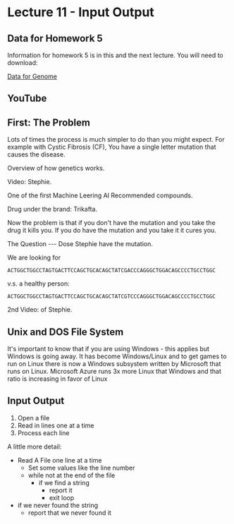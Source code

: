 # Lecture 11 - Input Output


## Data for Homework 5

Information for homework 5 is in this and the next lecture.
You will need to download:

[Data for Genome](http://uw-s20-2015.s3.amazonaws.com/GCF_000001405.39_GRCh38.p41214_genomic.s44a-21.fna)<br>

## YouTube



## First: The Problem

Lots of times the process is much simpler to do than you might expect.
For example with Cystic Fibrosis (CF),
You have a single letter mutation that causes the disease.

Overview of how genetics works.

Video: Stephie.

One of the first Machine Leering AI Recommended compounds.

Drug under the brand: Trikafta. 

Now the problem is that if you don't have the mutation and you take the drug it kills you.
If you do have the mutation and you take it it cures you.

The Question --- Dose Stephie have the mutation.

We are looking for

```
ACTGGCTGGCCTAGTGACTTCCAGCTGCACAGCTATCGACCCAGGGCTGGACAGCCCCTGCCTGGC
```

v.s. a healthy person:

```
ACTGGCTGGCCTAGTGACTTCCAGCTGCACAGCTATCGTCCCAGGGCTGGACAGCCCCTGCCTGGC
```

2nd Video: of Stephie.


## Unix and DOS File System

It's important to know that if you are using Windows - this applies
but Windows is going away.  It has become Windows/Linux and to get
games to run on Linux there is now a Windows subsystem written by
Microsoft that runs on Linux.   Microsoft Azure runs 3x more Linux
that Windows and that ratio is increasing in favor of Linux


## Input Output

1. Open a file
2. Read in lines one at a time
3. Process each line

A little more detail:

- Read A File one line at a time
	- Set some values like the line number
	- while not at the end of the file
		- if we find a string
			- report it
			- exit loop
- if we never found the string
	- report that we never found it



